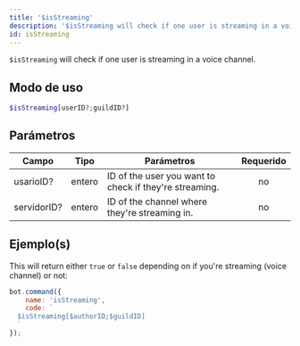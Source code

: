 ```yaml
---
title: '$isStreaming'
description: '$isStreaming will check if one user is streaming in a voice channel.'
id: isStreaming
---
```


`$isStreaming` will check if one user is streaming in a voice channel.

## Modo de uso

```php
$isStreaming[userID?;guildID?]
```

## Parámetros

| Campo       | Tipo   | Parámetros                                             | Requerido |
| ----------- | ------ | ------------------------------------------------------ |:---------:|
| usarioID?   | entero | ID of the user you want to check if they're streaming. |    no     |
| servidorID? | entero | ID of the channel where they're streaming in.          |    no     |

## Ejemplo(s)

This will return either `true` or `false` depending on if you're streaming (voice channel) or not:

```javascript
bot.command({
    name: 'isStreaming',
    code: `
  $isStreaming[$authorID;$guildID]
  `
});
```
